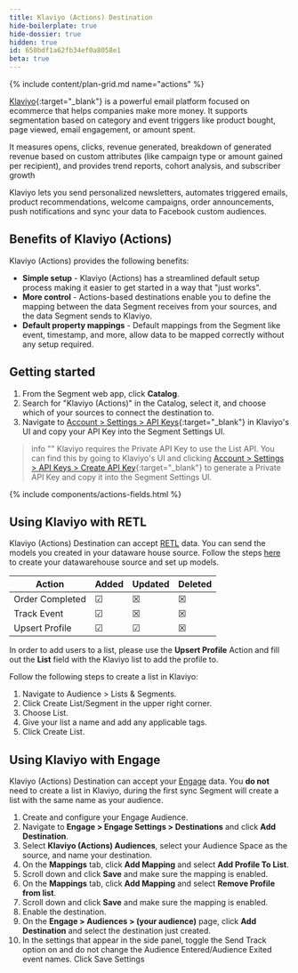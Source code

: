 ```yaml
---
title: Klaviyo (Actions) Destination
hide-boilerplate: true
hide-dossier: true
hidden: true
id: 650bdf1a62fb34ef0a8058e1
beta: true
---
```



{% include content/plan-grid.md name="actions" %}

[Klaviyo](https://www.klaviyo.com){:target="_blank"} is a powerful email platform focused on ecommerce that helps companies make more money. It supports segmentation based on category and event triggers like product bought, page viewed, email engagement, or amount spent.

It measures opens, clicks, revenue generated, breakdown of generated revenue based on custom attributes (like campaign type or amount gained per recipient), and provides trend reports, cohort analysis, and subscriber growth

Klaviyo lets you send personalized newsletters, automates triggered emails, product recommendations, welcome campaigns, order announcements, push notifications and sync your data to Facebook custom audiences.

## Benefits of Klaviyo (Actions)

Klaviyo (Actions) provides the following benefits:

- **Simple setup** - Klaviyo (Actions) has a streamlined default setup process making it easier to get started in a way that "just works".
- **More control** - Actions-based destinations enable you to define the mapping between the data Segment receives from your sources, and the data Segment sends to Klaviyo.
- **Default property mappings** - Default mappings from the Segment like event, timestamp, and more, allow data to be mapped correctly without any setup required.


## Getting started

1. From the Segment web app, click **Catalog**.
2. Search for "Klaviyo (Actions)" in the Catalog, select it, and choose which of your sources to connect the destination to.
3. Navigate to [Account > Settings > API Keys](https://www.klaviyo.com/account#api-keys-tab){:target="_blank"} in Klaviyo's UI and copy your API Key into the Segment Settings UI.
> info ""
> Klaviyo requires the Private API Key to use the List API. You can find this by going to Klaviyo's UI and clicking [Account > Settings > API Keys > Create API Key](https://www.klaviyo.com/account#api-keys-tab){:target="_blank"}  to generate a Private API Key and copy it into the Segment Settings UI.


{% include components/actions-fields.html %}

## Using Klaviyo with RETL 

Klaviyo (Actions) Destination can accept [RETL](https://segment.com/docs/connections/reverse-etl/) data. You can send the models you created in your dataware house source. Follow the steps [here](https://segment.com/docs/connections/reverse-etl/#step-1-add-a-source) to create your datawarehouse source and set up models. 


| Action          | Added           | Updated        | Deleted         |
| --------------  | --------------- | -------------- | --------------- | 
| Order Completed | &#x2611;        | &#x2612;       | &#x2612;        |
| Track Event     | &#x2611;        | &#x2612;       | &#x2612;        |
| Upsert Profile  | &#x2611;        | &#x2611;       | &#x2612;        |

In order to add users to a list, please use the **Upsert Profile** Action and fill out the **List** field with the Klaviyo list to add the profile to.

Follow the following steps to create a list in Klaviyo: 

1. Navigate to Audience > Lists & Segments.
2. Click Create List/Segment in the upper right corner.
3. Choose List.
4. Give your list a name and add any applicable tags.
5. Click Create List.


## Using Klaviyo with Engage

Klaviyo (Actions) Destination can accept your [Engage](https://segment.com/docs/engage/) data. You **do not** need to create a list in Klaviyo, during the first sync Segment will create a list with the same name as your audience. 

1. Create and configure your Engage Audience.
2. Navigate to **Engage > Engage Settings > Destinations** and click **Add Destination**.
3. Select **Klaviyo (Actions) Audiences**, select your Audience Space as the source, and name your destination.
4. On the **Mappings** tab, click **Add Mapping** and select **Add Profile To List**. 
6. Scroll down and click **Save** and make sure the mapping is enabled. 
7. On the **Mappings** tab, click **Add Mapping** and select **Remove Profile from list**. 
9. Scroll down and click **Save** and make sure the mapping is enabled. 
5. Enable the destination. 
6. On the **Engage > Audiences > (your audience)** page, click **Add Destination** and select the destination just created.
7. In the settings that appear in the side panel, toggle the Send Track option on and do not change the Audience Entered/Audience Exited event names. Click Save Settings

